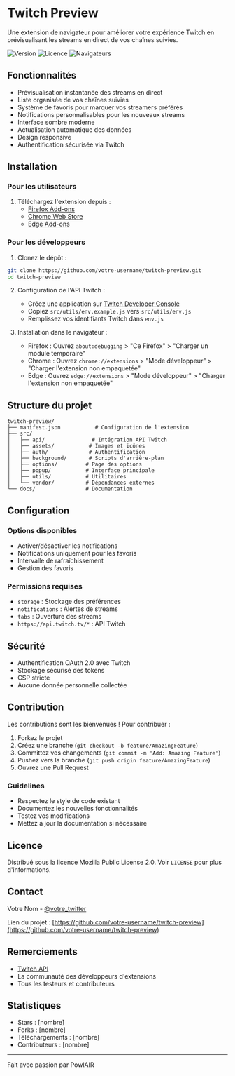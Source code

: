 # Twitch Preview

Une extension de navigateur pour améliorer votre expérience Twitch en prévisualisant les streams en direct de vos chaînes suivies.

![Version](https://img.shields.io/badge/version-1.0.0-purple)
![Licence](https://img.shields.io/badge/license-MPL--2.0-blue)
![Navigateurs](https://img.shields.io/badge/browsers-Firefox%20-green)

## Fonctionnalités

- Prévisualisation instantanée des streams en direct
- Liste organisée de vos chaînes suivies
- Système de favoris pour marquer vos streamers préférés
- Notifications personnalisables pour les nouveaux streams
- Interface sombre moderne
- Actualisation automatique des données
- Design responsive
- Authentification sécurisée via Twitch

## Installation

### Pour les utilisateurs
1. Téléchargez l'extension depuis :
   - [Firefox Add-ons](lien_firefox)
   - [Chrome Web Store](lien_chrome)
   - [Edge Add-ons](lien_edge)

### Pour les développeurs
1. Clonez le dépôt :
```bash
git clone https://github.com/votre-username/twitch-preview.git
cd twitch-preview
```

2. Configuration de l'API Twitch :
   - Créez une application sur [Twitch Developer Console](https://dev.twitch.tv/console)
   - Copiez `src/utils/env.example.js` vers `src/utils/env.js`
   - Remplissez vos identifiants Twitch dans `env.js`

3. Installation dans le navigateur :
   - Firefox : Ouvrez `about:debugging` > "Ce Firefox" > "Charger un module temporaire"
   - Chrome : Ouvrez `chrome://extensions` > "Mode développeur" > "Charger l'extension non empaquetée"
   - Edge : Ouvrez `edge://extensions` > "Mode développeur" > "Charger l'extension non empaquetée"

## Structure du projet

```
twitch-preview/
├── manifest.json           # Configuration de l'extension
├── src/
│   ├── api/               # Intégration API Twitch
│   ├── assets/           # Images et icônes
│   ├── auth/             # Authentification
│   ├── background/       # Scripts d'arrière-plan
│   ├── options/         # Page des options
│   ├── popup/           # Interface principale
│   ├── utils/           # Utilitaires
│   └── vendor/          # Dépendances externes
└── docs/                # Documentation
```

## Configuration

### Options disponibles
- Activer/désactiver les notifications
- Notifications uniquement pour les favoris
- Intervalle de rafraîchissement
- Gestion des favoris

### Permissions requises
- `storage` : Stockage des préférences
- `notifications` : Alertes de streams
- `tabs` : Ouverture des streams
- `https://api.twitch.tv/*` : API Twitch

## Sécurité

- Authentification OAuth 2.0 avec Twitch
- Stockage sécurisé des tokens
- CSP stricte
- Aucune donnée personnelle collectée

## Contribution

Les contributions sont les bienvenues ! Pour contribuer :

1. Forkez le projet
2. Créez une branche (`git checkout -b feature/AmazingFeature`)
3. Committez vos changements (`git commit -m 'Add: Amazing Feature'`)
4. Pushez vers la branche (`git push origin feature/AmazingFeature`)
5. Ouvrez une Pull Request

### Guidelines
- Respectez le style de code existant
- Documentez les nouvelles fonctionnalités
- Testez vos modifications
- Mettez à jour la documentation si nécessaire

## Licence

Distribué sous la licence Mozilla Public License 2.0. Voir `LICENSE` pour plus d'informations.

## Contact

Votre Nom - [@votre_twitter](https://twitter.com/votre_twitter)

Lien du projet : [https://github.com/votre-username/twitch-preview](https://github.com/votre-username/twitch-preview)

## Remerciements

- [Twitch API](https://dev.twitch.tv/docs)
- La communauté des développeurs d'extensions
- Tous les testeurs et contributeurs

## Statistiques

- Stars : [nombre]
- Forks : [nombre]
- Téléchargements : [nombre]
- Contributeurs : [nombre]

---
Fait avec passion par PowlAIR

